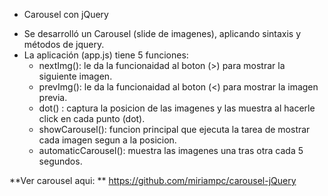 * Carousel con jQuery

- Se desarrolló un Carousel (slide de imagenes), aplicando sintaxis y métodos de jquery.
- La aplicación (app.js) tiene 5 funciones:
  - nextImg(): le da la funcionaidad al boton (>) para mostrar la siguiente imagen.
  - prevImg(): le da la funcionaidad al boton (<) para mostrar la imagen previa.
  - dot() : captura la posicion de las imagenes y las muestra al hacerle click en cada punto (dot).
  - showCarousel(): funcion principal que ejecuta la tarea de mostrar cada imagen segun a la posicion.
  - automaticCarousel(): muestra las imagenes una tras otra cada 5 segundos.



**Ver carousel aqui: ** https://github.com/miriampc/carousel-jQuery
